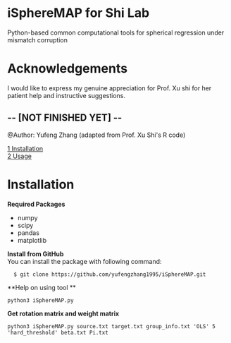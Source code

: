 # iSphereMAP for Shi Lab
Python-based common computational tools for spherical regression under mismatch corruption


# Acknowledgements
I would like to express my genuine appreciation for Prof. Xu shi for her patient help and instructive suggestions. 

## -- [NOT FINISHED YET] -- ##

@Author: Yufeng Zhang (adapted from Prof. Xu Shi's R code)

[1 Installation](#installation)\
[2 Usage](#usage)


# Installation
**Required Packages**
- numpy
- scipy
- pandas
- matplotlib

**Install from GitHub**\
You can install the package with following command:
  ```console
    $ git clone https://github.com/yufengzhang1995/iSphereMAP.git
  ``` 
  
**Help on using tool **
```
python3 iSphereMAP.py
```

 
 
 
**Get rotation matrix and weight matrix**
 ```console
python3 iSphereMAP.py source.txt target.txt group_info.txt 'OLS' 5 'hard_threshold' beta.txt Pi.txt 
 ```



